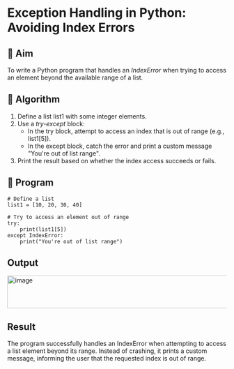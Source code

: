# Exception Handling in Python: Avoiding Index Errors

## 🎯 Aim
To write a Python program that handles an *IndexError* when trying to access an element beyond the available range of a list.

## 🧠 Algorithm
1. Define a list list1 with some integer elements.
2. Use a *try-except* block:
   - In the try block, attempt to access an index that is out of range (e.g., list1[5]).
   - In the except block, catch the error and print a custom message "You're out of list range".
3. Print the result based on whether the index access succeeds or fails.

## 🧾 Program
```
# Define a list
list1 = [10, 20, 30, 40]

# Try to access an element out of range
try:
    print(list1[5])
except IndexError:
    print("You're out of list range")
```

## Output
<img width="836" height="75" alt="image" src="https://github.com/user-attachments/assets/73f91f7f-7926-4cd7-8cb4-d070a41e6aaf" />


## Result
The program successfully handles an IndexError when attempting to access a list element beyond its range.
Instead of crashing, it prints a custom message, informing the user that the requested index is out of range.
